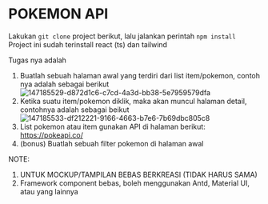 # POKEMON API

Lakukan `git clone` project berikut, lalu jalankan perintah `npm install`
Project ini sudah terinstall react (ts) dan tailwind

Tugas nya adalah

1. Buatlah sebuah halaman awal yang terdiri dari list item/pokemon, contoh nya adalah sebagai berikut
![147185529-d872d1c6-c7cd-4a3d-bb38-5e7959579dfa](https://github.com/user-attachments/assets/a06cfa8c-11d7-45b5-a478-96eb0c058766)
2. Ketika suatu item/pokemon diklik, maka akan muncul halaman detail, contohnya adalah sebagai beikut
  ![147185533-df212221-9166-4663-b7e6-7b69dbc805c8](https://github.com/user-attachments/assets/5e8bf3ba-e25b-467b-9864-b2d65d979ef7)
4. List pokemon atau item gunakan API di halaman berikut: https://pokeapi.co/
5. (bonus) Buatlah sebuah filter pokemon di halaman awal

NOTE:
1. UNTUK MOCKUP/TAMPILAN BEBAS BERKREASI (TIDAK HARUS SAMA)
2. Framework component bebas, boleh menggunakan Antd, Material UI, atau yang lainnya
